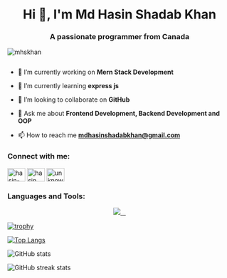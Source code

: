 <h1 align="center">Hi 👋, I'm Md Hasin Shadab Khan</h1>
<h3 align="center">A passionate programmer from Canada</h3>

<p align="left"> <img src="https://komarev.com/ghpvc/?username=mhskhan&label=Profile%20views&color=0e75b6&style=flat" alt="mhskhan" /> </p>


<p align="left"> <a href="https://twitter.com/" target="blank"><img src="https://img.shields.io/twitter/follow/?logo=twitter&style=for-the-badge" alt="" /></a> </p>

- 🔭 I’m currently working on **Mern Stack Development**

- 🌱 I’m currently learning **express js**

- 👯 I’m looking to collaborate on **GitHub**

- 💬 Ask me about **Frontend Development, Backend Development and OOP**

- 📫 How to reach me **mdhasinshadabkhan@gmail.com**

<h3 align="left">Connect with me:</h3>
<p align="left">
<a href="https://linkedin.com/in/hasin-shadab" target="blank"><img align="center" src="https://raw.githubusercontent.com/rahuldkjain/github-profile-readme-generator/master/src/images/icons/Social/linked-in-alt.svg" alt="hasin-shadab" height="30" width="40" /></a>
<a href="https://fb.com/hasin shadab" target="blank"><img align="center" src="https://raw.githubusercontent.com/rahuldkjain/github-profile-readme-generator/master/src/images/icons/Social/facebook.svg" alt="hasin shadab" height="30" width="40" /></a>
<a href="https://instagram.com/unknown_pritom" target="blank"><img align="center" src="https://raw.githubusercontent.com/rahuldkjain/github-profile-readme-generator/master/src/images/icons/Social/instagram.svg" alt="unknown_pritom" height="30" width="40" /></a>
</p>

<h3 align="left">Languages and Tools:</h3>
<p align="center">
  <a href="https://skillicons.dev">
    <img src="https://skillicons.dev/icons?i=git,html,css,js,firebase,figma,nodejs,react,expressjs,laravel,tailwind,aws,docker,kubernetes,jenkins,maven,nginx,grafana,terraform" />
  </a>
</p>

[![trophy](https://github-profile-trophy.vercel.app/?username=mhskhan)](https://github.com/ryo-ma/github-profile-trophy)

[![Top Langs](https://github-readme-stats.vercel.app/api/top-langs/?username=mhskhan)](https://github.com/anuraghazra/github-readme-stats)

![GitHub stats](https://github-readme-stats.vercel.app/api?username=mhskhan&show_icons=true&count_private=true)  

![GitHub streak stats](https://streak-stats.demolab.com/?user=mhskhan)
